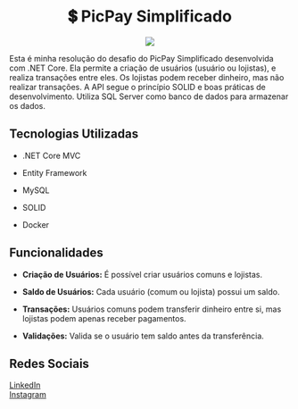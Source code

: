 <h1 align="center">💲 PicPay Simplificado</h1>

<p align="center">
  <img src="https://github.com/user-attachments/assets/c8a6e18a-39c2-4b19-b5d5-fc8373d689f2">
</p>

Esta é minha resolução do desafio do PicPay Simplificado desenvolvida com .NET Core. Ela permite a criação de usuários (usuário ou lojistas), e realiza transações entre eles. Os lojistas podem receber dinheiro, mas não realizar transações. A API segue o princípio SOLID e boas práticas de desenvolvimento. Utiliza SQL Server como banco de dados para armazenar os dados.


## Tecnologias Utilizadas

- .NET Core MVC

- Entity Framework

- MySQL

- SOLID

- Docker



## Funcionalidades

- **Criação de Usuários:** É possível criar usuários comuns e lojistas.
  
- **Saldo de Usuários:** Cada usuário (comum ou lojista) possui um saldo.
  
- **Transações:** Usuários comuns podem transferir dinheiro entre si, mas lojistas podem apenas receber pagamentos.
  
- **Validações:** Valida se o usuário tem saldo antes da transferência.


## Redes Sociais
[LinkedIn](https://www.linkedin.com/in/gabriel-borges-03a721240/)  
[Instagram](https://www.instagram.com/___borgesgabriel/)
